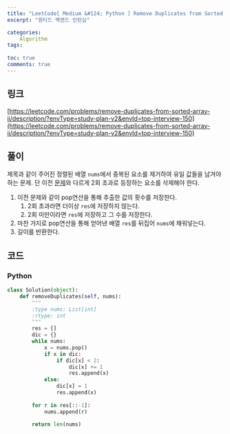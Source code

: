 ```yaml
---
title: "LeetCode[ Medium &#124; Python ] Remove Duplicates from Sorted Array II"
excerpt: "원티드 백엔드 인턴십"

categories:
    Algorithm
tags:
   
toc: true
comments: true
---
```


## 링크

[https://leetcode.com/problems/remove-duplicates-from-sorted-array-ii/description/?envType=study-plan-v2&envId=top-interview-150](https://leetcode.com/problems/remove-duplicates-from-sorted-array-ii/description/?envType=study-plan-v2&envId=top-interview-150)

## 풀이
제목과 같이 주어진 정렬된 배열 `nums`에서 중복된 요소를 제거하여 유일 값들을 남겨야하는 문제.
단 이전 [문제](yeoooo.github.io/26)와 다르게 2회 초과로 등장하는 요소를 삭제해야 한다.

1. 이전 문제와 같이 pop연산을 통해 추출한 값의 횟수를 저장한다.
   1. 2회 초과라면 더이상 `res`에 저장하지 않는다.
   2. 2회 미만이라면 `res`에 저장하고 그 수를 저장한다.
2. 마찬 가지로 pop연산을 통해 얻어낸 배열 `res`를 뒤집어 `nums`에 채워넣는다.
3. 길이를 반환한다.
## 코드

### Python  
```python  
class Solution(object):
    def removeDuplicates(self, nums):
        """
        :type nums: List[int]
        :rtype: int
        """
        res = []
        dic = {}
        while nums:
            x = nums.pop()
            if x in dic:
                if dic[x] < 2:
                    dic[x] += 1
                    res.append(x)
            else:
                dic[x] = 1
                res.append(x)
        
        for r in res[::-1]:
            nums.append(r)
        
        return len(nums)
                
```  

